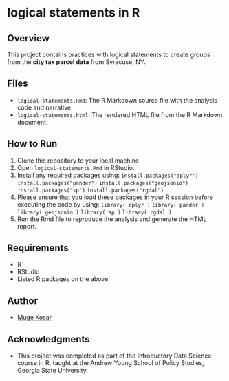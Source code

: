 # logical statements in R

## Overview
This project contains practices with logical statements to create groups from the **city tax parcel data** from Syracuse, NY.

## Files
- `logical-statements.Rmd`: The R Markdown source file with the analysis code and narrative.
- `logical-statements.html`: The rendered HTML file from the R Markdown document.

## How to Run
1. Clone this repository to your local machine.
2. Open `logical-statements.Rmd` in RStudio.
3. Install any required packages using:
   `install.packages("dplyr")`
   `install.packages("pander")`
   `install.packages("geojsonio")`
   `install.packages("sp")`
   `install.packages("rgdal")`
4. Please ensure that you load these packages in your R session before executing the code by using:
   `library( dplyr )`
   `library( pander )`
   `library( geojsonio )`
   `library( sp )`
   `library( rgdal )`  
5. Run the Rmd file to reproduce the analysis and generate the HTML report.

## Requirements
- R
- RStudio
- Listed R packages on the above.

## Author
- [Muge Kosar](https://github.com/mugekosar)

## Acknowledgments
- This project was completed as part of the Introductory Data Science course in R, taught at the Andrew Young School of Policy Studies, Georgia State University.


